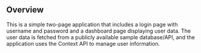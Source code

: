 ## Overview

This is a simple two-page application that includes a login page with username and password and a dashboard page displaying user data. The user data is fetched from a publicly available sample database/API, and the application uses the Context API to manage user information.

  



